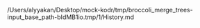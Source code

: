 /Users/alyyakan/Desktop/mock-kodr/tmp/broccoli_merge_trees-input_base_path-bIdMB1io.tmp/1/History.md
